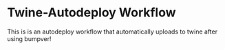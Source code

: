 # Twine-Autodeploy Workflow

This is is an autodeploy workflow that automatically uploads to twine after using bumpver!
